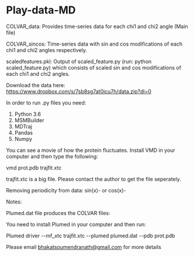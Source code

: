 # Play-data-MD
COLVAR_data: Provides time-series data for each chi1 and chi2 angle  (Main file)

COLVAR_sincos: Time-series data with sin and cos modifications of each chi1 and chi2 angles respectively.

scaledfeatures.pkl: Output of scaled_feature.py (run: python scaled_feature.py) which consists of scaled sin and cos modifications of each chi1 and chi2 angles.

Download the data here: https://www.dropbox.com/s/7sb8sg7at0icu7h/data.zip?dl=0

In order to run .py files you need:

1. Python 3.6
2. MSMBuilder
3. MDTraj
4. Pandas
5. Numpy

You can see a movie of how the protein fluctuates. Install VMD in your computer and then type the following:

vmd prot.pdb trajfit.xtc 

trajfit.xtc is a big file. Please contact the author to get the file seperately.

Removing periodicity from data: sin(x)-<mean> or cos(x)-<mean>
 
 Notes:
 
 Plumed.dat file produces the COLVAR files:

You need to install Plumed in your computer and then run: 

Plumed driver --mf_xtc trajfit.xtc --plumed plumed.dat --pdb prot.pdb

Please email bhakatsoumendranath@gmail.com for more details
